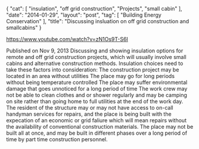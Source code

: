 {
   "cat": [
      "insulation",
      "off grid construction",
      "Projects",
      "small cabin"
   ],
   "date": "2014-01-29",
   "layout": "post",
   "tag": [
      "Building Energy Conservation"
   ],
   "title": "Discussing insluation on off grid construction and smallcabins"
}

https://www.youtube.com/watch?v=zN1Os9T-S6I

Published on Nov 9, 2013
Discussing and showing insulation options for remote and off grid construction projects, which will usually involve small cabins and alternative construction methods. Insulation choices need to take these factors into consideration:
The construction project may be located in an area without utilities
The place may go for long periods without being temperature controlled
The place may suffer environmental damage that goes unnoticed for a long period of time
The work crew may not be able to clean clothes and or shower regularly and may be camping on site rather than going home to full utilities at the end of the work day.
The resident of the structure may or may not have access to on-call handyman services for repairs, and the place is being built with the expecation of an economic or grid faliure which will mean repairs without the availability of conventional construction materials.
The place may not be built all at once, and may be built in different phases over a long period of time by part time construction personnel.